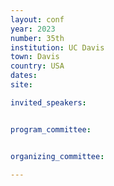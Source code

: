 ```yaml
---
layout: conf
year: 2023
number: 35th
institution: UC Davis
town: Davis
country: USA
dates: 
site: 

invited_speakers:


program_committee:


organizing_committee:

---
```


